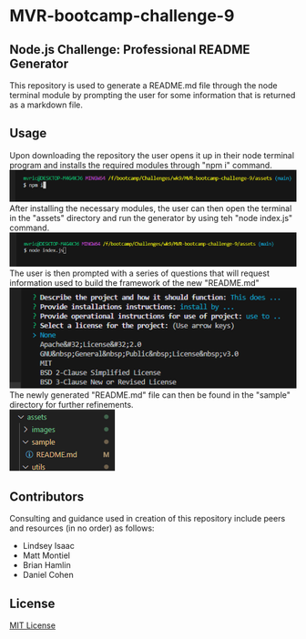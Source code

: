 # MVR-bootcamp-challenge-9

## Node.js Challenge: Professional README Generator
This repository is used to generate a README.md file through the node terminal module by prompting the user for some information that is returned as a markdown file.

## Usage
Upon downloading the repository the user opens it up in their node terminal program and installs the required modules through "npm i" command. <br>
![screenshot](./assets/images/sc1.png)<br>
After installing the necessary modules, the user can then open the terminal in the "assets" directory and run the generator by using teh  "node index.js" command.<br>
![screenshot](./assets/images/sc2.png)<br>
The user is then prompted with a series of questions that will request information used to build the framework of the new "README.md"<br>
![screenshot](./assets/images/sc3.png)<br>
The newly generated "README.md" file can then be found in the "sample" directory for further refinements.<br>
![screenshot](./assets/images/sc4.png)<br>

## Contributors
Consulting and guidance used in creation of this repository include peers and resources (in no order) as follows:
* Lindsey Isaac
* Matt Montiel
* Brian Hamlin
* Daniel Cohen

## License
[MIT License](./LICENSE)
